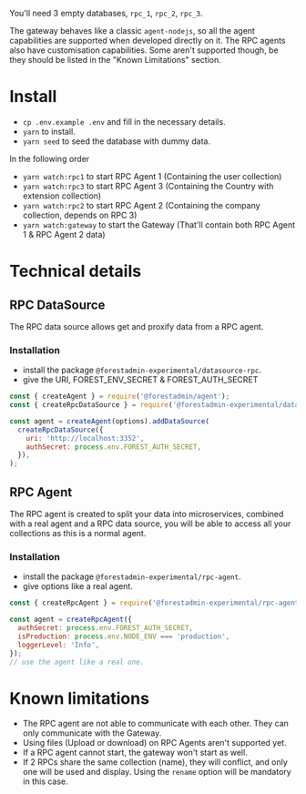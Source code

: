 You'll need 3 empty databases, `rpc_1`, `rpc_2`, `rpc_3`.

The gateway behaves like a classic `agent-nodejs`, so all the agent capabilities are supported when developed directly on it.
The RPC agents also have customisation capabilities. Some aren't supported though, be they should be listed in the "Known Limitations" section.

# Install

- `cp .env.example .env` and fill in the necessary details.
- `yarn` to install.
- `yarn seed` to seed the database with dummy data.

In the following order

- `yarn watch:rpc1` to start RPC Agent 1 (Containing the user collection)
- `yarn watch:rpc3` to start RPC Agent 3 (Containing the Country with extension collection)
- `yarn watch:rpc2` to start RPC Agent 2 (Containing the company collection, depends on RPC 3)
- `yarn watch:gateway` to start the Gateway (That'll contain both RPC Agent 1 & RPC Agent 2 data)

# Technical details

## RPC DataSource

The RPC data source allows get and proxify data from a RPC agent.

### Installation

- install the package `@forestadmin-experimental/datasource-rpc`.
- give the URI, FOREST_ENV_SECRET & FOREST_AUTH_SECRET

```javascript
const { createAgent } = require('@forestadmin/agent');
const { createRpcDataSource } = require('@forestadmin-experimental/datasource-rpc');

const agent = createAgent(options).addDataSource(
  createRpcDataSource({
    uri: 'http://localhost:3352',
    authSecret: process.env.FOREST_AUTH_SECRET,
  }),
);
```

## RPC Agent

The RPC agent is created to split your data into microservices, combined with a real agent and a RPC data source,
you will be able to access all your collections as this is a normal agent.

### Installation

- install the package `@forestadmin-experimental/rpc-agent`.
- give options like a real agent.

```javascript
const { createRpcAgent } = require('@forestadmin-experimental/rpc-agent');

const agent = createRpcAgent({
  authSecret: process.env.FOREST_AUTH_SECRET,
  isProduction: process.env.NODE_ENV === 'production',
  loggerLevel: 'Info',
});
// use the agent like a real one.
```

# Known limitations

- The RPC agent are not able to communicate with each other. They can only communicate with the Gateway.
- Using files (Upload or download) on RPC Agents aren't supported yet.
- If a RPC agent cannot start, the gateway won't start as well.
- If 2 RPCs share the same collection (name), they will conflict, and only one will be used and display. Using the `rename` option will be mandatory in this case.

